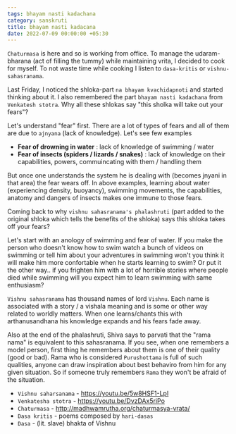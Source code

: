 ```yaml
---
tags: bhayam nasti kadachana
category: sanskruti
title: bhayam nasti kadacana
date: 2022-07-09 00:00:00 +05:30
---
```


`Chaturmasa` is here and so is working from office. To manage the udaram-bharana (act of filling the tummy) while maintaining vrita, I decided to cook for myself. To not waste time while cooking I listen to `dasa-kritis` or `vishnu-sahasranama`. 

Last Friday, I noticed the shloka-part `na bhayam kvachidapnoti` and started thinking about it. I also remembered the part `bhayam nasti kadachana` from `Venkatesh stotra`. Why all these shlokas say "this sholka will take out your fears"?
  
Let's understand "fear" first. There are a lot of types of fears and all of them are due to `ajnyana` (lack of knowledge). Let's see few examples
  
- **Fear of drowning in water** : lack of knowledge of swimming / water
- **Fear of insects (spiders / lizards / snakes)** : lack of knowledge on their capabilities, powers, commuincating with them / handling them
  
But once one understands the system he is dealing with (becomes jnyani in that area) the fear wears off. In above examples, learning about water (experiencing density, buoyancy), swimming movements, the capabilities, anatomy and dangers of insects makes one immune to those fears.
  
Coming back to why `vishnu sahasranama's phalashruti` (part added to the original shloka which tells the benefits of the shloka) says this shloka takes off your fears?
  
Let's start with an anology of swimming and fear of water. If you make the person who doesn't know how to swim watch a bunch of videos on swimming or tell him about your adventures in swimming won't you think it will make him more confortable when he starts learning to swim? Or put it the other way.. if you frighten him with a lot of horrible stories where people died while swimming will you expect him to learn swimming with same enthusiasm?
  
`Vishnu sahasranama` has thousand names of lord `Vishnu`. Each name is associated with a story / a vishala meaning and is some or other way related to worldly matters. When one learns/chants this with arthanusandhana his knowledge expands and his fears fade away.
  
Also at the end of the phalashruti, Shiva says to parvati that the "rama nama" is equivalent to this sahasranama. If you see, when one remembers a model person, first thing he remembers about them is one of their quality (good or bad). Rama who is considered `Purushottama` is full of such qualities, anyone can draw inspiration about best behaviro from him for any given situation. So if someone truly remembers `Rama` they won't be afraid of the situation.


- `Vishnu saharsanama` - https://youtu.be/5w8HSF1-LpI
- `Venkatesha stotra` - https://youtu.be/DvzDAx5riPo
- `Chaturmasa` - http://madhwamrutha.org/chaturmasya-vrata/
- `Dasa kritis` - poems composed by `hari-dasas`
- `Dasa` - (lit. slave) bhakta of Vishnu
